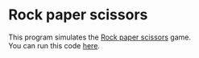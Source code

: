 # Rock paper scissors
This program simulates the [Rock paper scissors](https://en.wikipedia.org/wiki/Rock_paper_scissors) game.   
You can run this code [here](https://replit.com/@damachad/rockpaperscissors?v=1).
